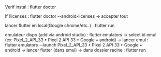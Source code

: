 Verif instal : flutter doctor 


If !licenses : flutter doctor --android-licenses
    -> accepter tout

lancer flutter en local(Google chrome/etc..) : flutter run


emulateur dispo (add via android studio) : flutter emulators
    -> select id emul (ex: Pixel_2_API_33 • Pixel 2 API 33 • Google • android)
    -> lancer emul : flutter emulators --launch Pixel_2_API_33 • Pixel 2 API 33 • Google • android
    -> lancer flutter (dans emul) -> dans dossier racine : flutter run
    
    
